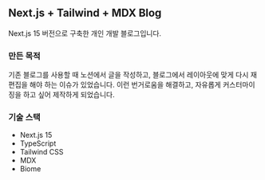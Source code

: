 ## Next.js + Tailwind + MDX Blog

Next.js 15 버전으로 구축한 개인 개발 블로그입니다.

### 만든 목적

기존 블로그를 사용할 때 노션에서 글을 작성하고, 블로그에서 레이아웃에 맞게 다시 재편집을 해야 하는 이슈가 있었습니다.
이런 번거로움을 해결하고, 자유롭게 커스터마이징을 하고 싶어 제작하게 되었습니다.


### 기술 스택

- Next.js 15
- TypeScript
- Tailwind CSS
- MDX
- Biome
